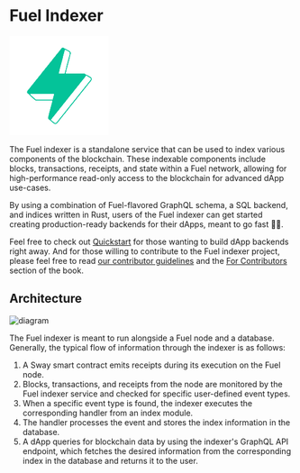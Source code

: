 # Fuel Indexer

![Fuel Logo](./img/fuel.png)

The Fuel indexer is a standalone service that can be used to index various components of the blockchain. These indexable components include blocks, transactions, receipts, and state within a Fuel network, allowing for high-performance read-only access to the blockchain for advanced dApp use-cases.

By using a combination of Fuel-flavored GraphQL schema, a SQL backend, and indices written in Rust, users of the Fuel indexer can get started creating production-ready backends for their dApps, meant to go fast 🚗💨.

Feel free to check out [Quickstart](./quickstart/index.md) for those wanting to build dApp backends right away. And for those willing to contribute to the Fuel indexer project, please feel free to read [our contributor guidelines](https://github.com/FuelLabs/fuel-indexer/blob/master/docs/CONTRIBUTING.md) and the [For Contributors](for-contributors/index.md) section of the book.
<!-- KEEP THIS IN CASE WE WANT TO MAKE DIAGRAM CHANGES [![fo](https://mermaid.ink/img/pako:eNp9kWFrwjAQhv_KcZ8U9A-UIajZhrDBZkUYjR9uzamFNqlpAhbrf1-6TFCY5r6EN-9zb7g7YW4UY4I7S_UeVkJqCGeavXguYW4sb2A8nnTrd0gdOe5gNvh9WmjFR7bD6J9l12JEXvuOn2-wamtuOhADQY6-qeE_Zn7DwMU-_VhEPi12msrmTuIjGp56fskHz437L1pkF2EThefsy3h7-_-tsTkUvQKK69K03aNQqa8LR1ixrahQYbSnPkOi23PFEpNwVbwlXzqJUp-DlbwzaatzTJz1PEJfqzBqUVBYShXF8w9dz4xz?type=png)](https://mermaid.live/edit#pako:eNp9kWFrwjAQhv_KcZ8U9A-UIajZhrDBZkUYjR9uzamFNqlpAhbrf1-6TFCY5r6EN-9zb7g7YW4UY4I7S_UeVkJqCGeavXguYW4sb2A8nnTrd0gdOe5gNvh9WmjFR7bD6J9l12JEXvuOn2-wamtuOhADQY6-qeE_Zn7DwMU-_VhEPi12msrmTuIjGp56fskHz437L1pkF2EThefsy3h7-_-tsTkUvQKK69K03aNQqa8LR1ixrahQYbSnPkOi23PFEpNwVbwlXzqJUp-DlbwzaatzTJz1PEJfqzBqUVBYShXF8w9dz4xz) -->

## Architecture

![diagram](https://i.imgur.com/8K14p9h.png)

The Fuel indexer is meant to run alongside a Fuel node and a database. Generally, the typical flow of information through the indexer is as follows:

1. A Sway smart contract emits receipts during its execution on the Fuel node.
2. Blocks, transactions, and receipts from the node are monitored by the Fuel indexer service and checked for specific user-defined event types.
3. When a specific event type is found, the indexer executes the corresponding handler from an index module.
4. The handler processes the event and stores the index information in the database.
5. A dApp queries for blockchain data by using the indexer's GraphQL API endpoint, which fetches the desired information from the corresponding index in the database and returns it to the user.
